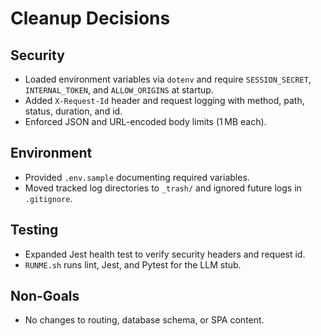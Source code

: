 <!-- FILE: CLEANUP_DECISIONS.md -->

# Cleanup Decisions

## Security

- Loaded environment variables via `dotenv` and require `SESSION_SECRET`, `INTERNAL_TOKEN`, and `ALLOW_ORIGINS` at startup.
- Added `X-Request-Id` header and request logging with method, path, status, duration, and id.
- Enforced JSON and URL-encoded body limits (1 MB each).

## Environment

- Provided `.env.sample` documenting required variables.
- Moved tracked log directories to `_trash/` and ignored future logs in `.gitignore`.

## Testing

- Expanded Jest health test to verify security headers and request id.
- `RUNME.sh` runs lint, Jest, and Pytest for the LLM stub.

## Non-Goals

- No changes to routing, database schema, or SPA content.
